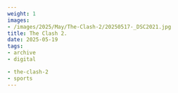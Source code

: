 ```yaml
---
weight: 1
images:
- /images/2025/May/The-Clash-2/20250517-_DSC2021.jpg
title: The Clash 2.
date: 2025-05-19
tags:
- archive
- digital

- the-clash-2
- sports
---
```


